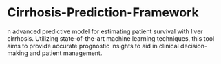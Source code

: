 # Cirrhosis-Prediction-Framework
n advanced predictive model for estimating patient survival with liver cirrhosis. Utilizing state-of-the-art machine learning techniques, this tool aims to provide accurate prognostic insights to aid in clinical decision-making and patient management.
